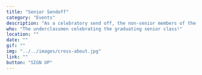 ```yaml
---
title: "Senior Sendoff"
category: "Events"
description: "As a celebratory send off, the non-senior members of the fellowship plan and host and banquet for graduating seniors. This event allows the members to serve the seniors, pray over them, and express appreciation for the class."
who: "The underclassmen celebrating the graduating senior class!"
location: ""
date: ""
gif: ""
img: "../../images/cross-about.jpg"
link: ""
button: "SIGN UP"
---
```

